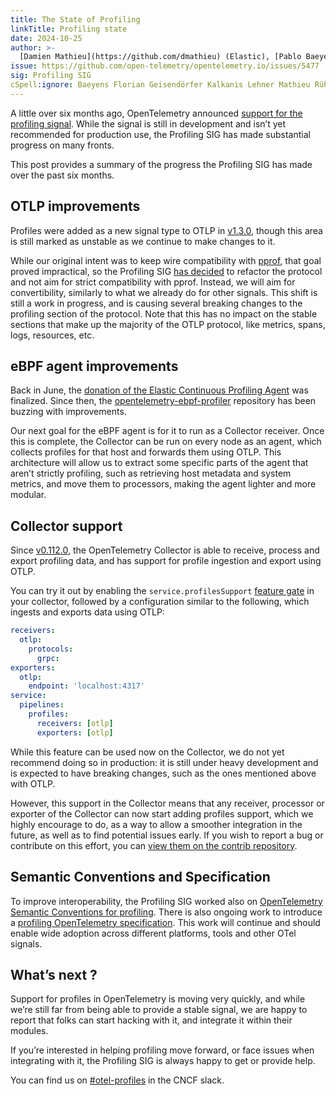 ```yaml
---
title: The State of Profiling
linkTitle: Profiling state
date: 2024-10-25
author: >-
  [Damien Mathieu](https://github.com/dmathieu) (Elastic), [Pablo Baeyens](https://github.com/mx-psi) (Datadog), [Felix Geisendörfer](https://github.com/felixge) (Datadog), [Christos Kalkanis](https://github.com/christos68k) (Elastic), [Morgan McLean](https://github.com/mtwo) (Splunk), [Florian Lehner](https://github.com/florianl) (Elastic), [Tim Rühsen](https://github.com/rockdaboot) (Elastic)
issue: https://github.com/open-telemetry/opentelemetry.io/issues/5477
sig: Profiling SIG
cSpell:ignore: Baeyens Florian Geisendörfer Kalkanis Lehner Mathieu Rühsen
---
```


A little over six months ago, OpenTelemetry announced
[support for the profiling signal](/blog/2024/profiling/). While the signal is
still in development and isn’t yet recommended for production use, the Profiling
SIG has made substantial progress on many fronts.

This post provides a summary of the progress the Profiling SIG has made over the
past six months.

## OTLP improvements

Profiles were added as a new signal type to OTLP in
[v1.3.0](https://github.com/open-telemetry/opentelemetry-proto/releases/tag/v1.3.0),
though this area is still marked as unstable as we continue to make changes to
it.

While our original intent was to keep wire compatibility with
[pprof](https://github.com/google/pprof), that goal proved impractical, so the
Profiling SIG
[has decided](https://github.com/open-telemetry/opentelemetry-proto/issues/567#issuecomment-2286565449)
to refactor the protocol and not aim for strict compatibility with pprof.
Instead, we will aim for convertibility, similarly to what we already do for
other signals. This shift is still a work in progress, and is causing several
breaking changes to the profiling section of the protocol. Note that this has no
impact on the stable sections that make up the majority of the OTLP protocol,
like metrics, spans, logs, resources, etc.

## eBPF agent improvements

Back in June, the
[donation of the Elastic Continuous Profiling Agent](/blog/2024/elastic-contributes-continuous-profiling-agent/)
was finalized. Since then, the
[opentelemetry-ebpf-profiler](https://github.com/open-telemetry/opentelemetry-ebpf-profiler)
repository has been buzzing with improvements.

Our next goal for the eBPF agent is for it to run as a Collector receiver. Once
this is complete, the Collector can be run on every node as an agent, which
collects profiles for that host and forwards them using OTLP. This architecture
will allow us to extract some specific parts of the agent that aren’t strictly
profiling, such as retrieving host metadata and system metrics, and move them to
processors, making the agent lighter and more modular.

## Collector support

Since
[v0.112.0](https://github.com/open-telemetry/opentelemetry-collector/releases/tag/v0.112.0),
the OpenTelemetry Collector is able to receive, process and export profiling
data, and has support for profile ingestion and export using OTLP.

You can try it out by enabling the `service.profilesSupport`
[feature gate](https://github.com/open-telemetry/opentelemetry-collector/blob/main/featuregate/README.md#controlling-gates)
in your collector, followed by a configuration similar to the following, which
ingests and exports data using OTLP:

```yaml
receivers:
  otlp:
    protocols:
      grpc:
exporters:
  otlp:
    endpoint: 'localhost:4317'
service:
  pipelines:
    profiles:
      receivers: [otlp]
      exporters: [otlp]
```

While this feature can be used now on the Collector, we do not yet recommend
doing so in production: it is still under heavy development and is expected to
have breaking changes, such as the ones mentioned above with OTLP.

However, this support in the Collector means that any receiver, processor or
exporter of the Collector can now start adding profiles support, which we highly
encourage to do, as a way to allow a smoother integration in the future, as well
as to find potential issues early. If you wish to report a bug or contribute on
this effort, you can
[view them on the contrib repository](https://github.com/open-telemetry/opentelemetry-collector-contrib/issues?q=is%3Aissue+is%3Aopen+label%3A%22help+wanted%22+label%3Adata%3Aprofiles).

## Semantic Conventions and Specification

To improve interoperability, the Profiling SIG worked also on
[OpenTelemetry Semantic Conventions for profiling](/docs/specs/semconv/registry/attributes/profile/).
There is also ongoing work to introduce a
[profiling OpenTelemetry specification](https://github.com/open-telemetry/opentelemetry-specification/pull/4197).
This work will continue and should enable wide adoption across different
platforms, tools and other OTel signals.

## What’s next ?

Support for profiles in OpenTelemetry is moving very quickly, and while we’re
still far from being able to provide a stable signal, we are happy to report
that folks can start hacking with it, and integrate it within their modules.

If you’re interested in helping profiling move forward, or face issues when
integrating with it, the Profiling SIG is always happy to get or provide help.

You can find us on
[#otel-profiles](https://cloud-native.slack.com/archives/C03J794L0BV) in the
CNCF slack.
